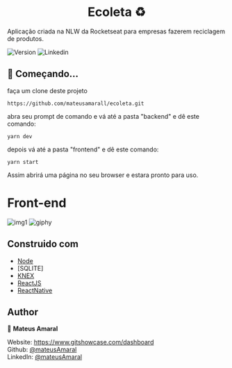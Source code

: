 <h1 align="center"> Ecoleta ♻  </h1>

Aplicação criada na NLW da Rocketseat para empresas fazerem reciclagem de produtos.

<p>
  <img alt="Version" src="https://img.shields.io/badge/version-1.0.0-blue.svg?cacheSeconds=2592000" />
  <img alt="Linkedin" src="https://img.shields.io/github/followers/mateusamarall?style=social" />
</p>

## 🎯 Começando...

faça um clone deste projeto

```
https://github.com/mateusamarall/ecoleta.git
```

abra seu prompt de comando e vá até a pasta "backend" e dê este comando:

```
yarn dev
```

depois vá até a pasta "frontend" e dê este comando:

```
yarn start
```
Assim abrirá uma página no seu browser e estara pronto para uso.



# Front-end
![img1](https://user-images.githubusercontent.com/37390930/83811836-e96da580-a690-11ea-9f41-2a54aff29c3f.PNG)
![giphy](https://user-images.githubusercontent.com/37390930/83812203-7d3f7180-a691-11ea-96b2-433f7f2542ad.gif)




## Construido com

- [Node](https://nodejs.org/en/)
- [SQLITE] 
- [KNEX](http://knexjs.org/)
- [ReactJS](https://pt-br.reactjs.org/)
- [ReactNative](https://reactnative.dev/)



## Author

👤 **Mateus Amaral**

Website: https://www.gitshowcase.com/dashboard <br/>
Github: [@mateusAmaral](https://github.com/mateusamarall) <br/>
LinkedIn: [@mateusAmaral](https://www.linkedin.com/in/mateus-passos-amaral/)

